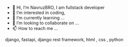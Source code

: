 - 👋 Hi, I’m NavruzBRO, I am fullstack developer
- 👀 I’m interested in coding, 
- 🌱 I’m currently learning ...
- 💞️ I’m looking to collaborate on ...
- 📫 How to reach me ...

<!---
navruzbro/navruzbro is a ✨ special ✨ repository because its `README.md` (this file) appears on your GitHub profile.
You can click the Preview link to take a look at your changes.
--->
django, fastapi, django rest framework, html , css , python 
